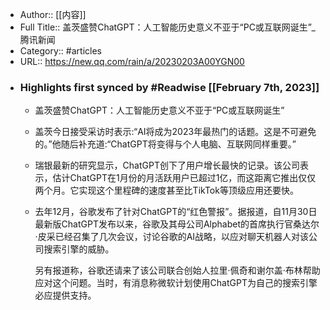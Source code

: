 - Author:: [[内容]]
- Full Title:: 盖茨盛赞ChatGPT：人工智能历史意义不亚于“PC或互联网诞生”_腾讯新闻
- Category:: #articles
- URL:: https://new.qq.com/rain/a/20230203A00YGN00
- ### Highlights first synced by #Readwise [[February 7th, 2023]]
    - 盖茨盛赞ChatGPT：人工智能历史意义不亚于“PC或互联网诞生”
    - 盖茨今日接受采访时表示:“AI将成为2023年最热门的话题。这是不可避免的。”他随后补充道:“ChatGPT将变得与个人电脑、互联网同样重要。”
    - 瑞银最新的研究显示，ChatGPT创下了用户增长最快的记录。该公司表示，估计ChatGPT在1月份的月活跃用户已超过1亿，而这距离它推出仅仅两个月。它实现这个里程碑的速度甚至比TikTok等顶级应用还要快。
    - 去年12月，谷歌发布了针对ChatGPT的“红色警报”。据报道，自11月30日最新版ChatGPT发布以来，谷歌及其母公司Alphabet的首席执行官桑达尔·皮采已经召集了几次会议，讨论谷歌的AI战略，以应对聊天机器人对该公司搜索引擎的威胁。
      
      
      另有报道称，谷歌还请来了该公司联合创始人拉里·佩奇和谢尔盖·布林帮助应对这个问题。当时，有消息称微软计划使用ChatGPT为自己的搜索引擎必应提供支持。

